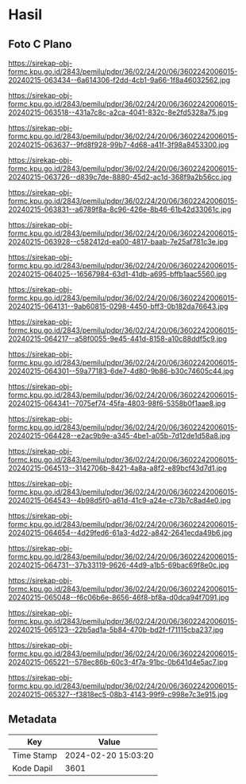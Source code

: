 # Hasil

## Foto C Plano

https://sirekap-obj-formc.kpu.go.id/2843/pemilu/pdpr/36/02/24/20/06/3602242006015-20240215-063434--6a614306-f2dd-4cb1-9a66-1f8a46032562.jpg

https://sirekap-obj-formc.kpu.go.id/2843/pemilu/pdpr/36/02/24/20/06/3602242006015-20240215-063518--431a7c8c-a2ca-4041-832c-8e2fd5328a75.jpg

https://sirekap-obj-formc.kpu.go.id/2843/pemilu/pdpr/36/02/24/20/06/3602242006015-20240215-063637--9fd8f928-99b7-4d68-a41f-3f98a8453300.jpg

https://sirekap-obj-formc.kpu.go.id/2843/pemilu/pdpr/36/02/24/20/06/3602242006015-20240215-063726--d839c7de-8880-45d2-ac1d-368f9a2b56cc.jpg

https://sirekap-obj-formc.kpu.go.id/2843/pemilu/pdpr/36/02/24/20/06/3602242006015-20240215-063831--a6789f8a-8c96-426e-8b46-61b42d33061c.jpg

https://sirekap-obj-formc.kpu.go.id/2843/pemilu/pdpr/36/02/24/20/06/3602242006015-20240215-063928--c582412d-ea00-4817-baab-7e25af781c3e.jpg

https://sirekap-obj-formc.kpu.go.id/2843/pemilu/pdpr/36/02/24/20/06/3602242006015-20240215-064025--16567984-63d1-41db-a695-bffb1aac5560.jpg

https://sirekap-obj-formc.kpu.go.id/2843/pemilu/pdpr/36/02/24/20/06/3602242006015-20240215-064131--9ab60815-0298-4450-bff3-0b182da76643.jpg

https://sirekap-obj-formc.kpu.go.id/2843/pemilu/pdpr/36/02/24/20/06/3602242006015-20240215-064217--a58f0055-9e45-441d-8158-a10c88ddf5c9.jpg

https://sirekap-obj-formc.kpu.go.id/2843/pemilu/pdpr/36/02/24/20/06/3602242006015-20240215-064301--59a77183-6de7-4d80-9b86-b30c74605c44.jpg

https://sirekap-obj-formc.kpu.go.id/2843/pemilu/pdpr/36/02/24/20/06/3602242006015-20240215-064341--7075ef74-45fa-4803-98f6-5358b0f1aae8.jpg

https://sirekap-obj-formc.kpu.go.id/2843/pemilu/pdpr/36/02/24/20/06/3602242006015-20240215-064428--e2ac9b9e-a345-4be1-a05b-7d12de1d58a8.jpg

https://sirekap-obj-formc.kpu.go.id/2843/pemilu/pdpr/36/02/24/20/06/3602242006015-20240215-064513--3142706b-8421-4a8a-a8f2-e89bcf43d7d1.jpg

https://sirekap-obj-formc.kpu.go.id/2843/pemilu/pdpr/36/02/24/20/06/3602242006015-20240215-064543--4b98d5f0-a61d-41c9-a24e-c73b7c8ad4e0.jpg

https://sirekap-obj-formc.kpu.go.id/2843/pemilu/pdpr/36/02/24/20/06/3602242006015-20240215-064654--4d29fed6-61a3-4d22-a842-2641ecda49b6.jpg

https://sirekap-obj-formc.kpu.go.id/2843/pemilu/pdpr/36/02/24/20/06/3602242006015-20240215-064731--37b33119-9626-44d9-a1b5-69bac69f8e0c.jpg

https://sirekap-obj-formc.kpu.go.id/2843/pemilu/pdpr/36/02/24/20/06/3602242006015-20240215-065048--f6c06b6e-8656-46f8-bf8a-d0dca94f7091.jpg

https://sirekap-obj-formc.kpu.go.id/2843/pemilu/pdpr/36/02/24/20/06/3602242006015-20240215-065123--22b5ad1a-5b84-470b-bd2f-f71115cba237.jpg

https://sirekap-obj-formc.kpu.go.id/2843/pemilu/pdpr/36/02/24/20/06/3602242006015-20240215-065221--578ec86b-60c3-4f7a-91bc-0b641d4e5ac7.jpg

https://sirekap-obj-formc.kpu.go.id/2843/pemilu/pdpr/36/02/24/20/06/3602242006015-20240215-065327--f3818ec5-08b3-4143-99f9-c998e7c3e915.jpg


## Metadata

| Key        | Value               |
| ---------- | ------------------- |
| Time Stamp | 2024-02-20 15:03:20 |
| Kode Dapil | 3601                |



